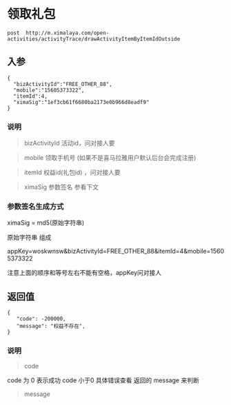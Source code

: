 # 领取礼包

```
post  http://m.ximalaya.com/open-activities/activityTrace/drawActivityItemByItemIdOutside

```

## 入参

```
{
  "bizActivityId":"FREE_OTHER_88",
  "mobile":"15605373322",
  "itemId":4,
  "ximaSig":"1ef3cb61f6680ba2173e0b966d8eadf9"
}
```
###  说明

> bizActivityId  活动id，问对接人要

> mobile  领取手机号 (如果不是喜马拉雅用户默认后台会完成注册)

> itemId   权益id(礼包id)  ，问对接人要

> ximaSig 参数签名  参看下文

### 参数签名生成方式

ximaSig = md5(原始字符串)

原始字符串 组成 

appKey=woskwnsw&bizActivityId=FREE_OTHER_88&itemId=4&mobile=15605373322

注意上面的顺序和等号左右不能有空格，appKey问对接人

## 返回值

```
{
   "code": -200000,
   "message": "权益不存在",
}
```

### 说明

> code 

code 为 0 表示成功 
code 小于0 具体错误查看 返回的 message 来判断

> message 
  


